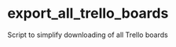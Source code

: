 export_all_trello_boards
========================

Script to simplify downloading of all Trello boards
